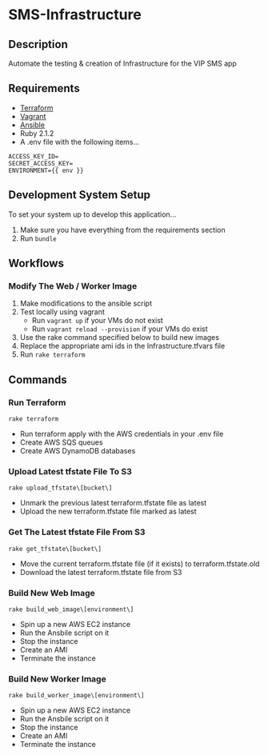 # SMS-Infrastructure

## Description
Automate the testing & creation of Infrastructure for the VIP SMS app

## Requirements
- [Terraform](http://www.terraform.io)
- [Vagrant](http://www.vagrantup.com)
- [Ansible](http://www.ansible.com/home)
- Ruby 2.1.2
- A .env file with the following items...

~~~~
ACCESS_KEY_ID=
SECRET_ACCESS_KEY=
ENVIRONMENT={{ env }}
~~~~

## Development System Setup
To set your system up to develop this application...

1. Make sure you have everything from the requirements section
2. Run `bundle`

## Workflows
### Modify The Web / Worker Image
1. Make modifications to the ansible script
2. Test locally using vagrant
    - Run `vagrant up` if your VMs do not exist
    - Run `vagrant reload --provision` if your VMs do exist
3. Use the rake command specified below to build new images
4. Replace the appropriate ami ids in the Infrastructure.tfvars file
5. Run `rake terraform`

## Commands
### Run Terraform
~~~~
rake terraform
~~~~

- Run terraform apply with the AWS credentials in your .env file
- Create AWS SQS queues
- Create AWS DynamoDB databases

### Upload Latest tfstate File To S3
~~~~
rake upload_tfstate\[bucket\]
~~~~

- Unmark the previous latest terraform.tfstate file as latest
- Upload the new terraform.tfstate file marked as latest

### Get The Latest tfstate File From S3
~~~~
rake get_tfstate\[bucket\]
~~~~

- Move the current terraform.tfstate file (if it exists) to
  terraform.tfstate.old
- Download the latest terraform.tfstate file from S3

### Build New Web Image
~~~~
rake build_web_image\[environment\]
~~~~

- Spin up a new AWS EC2 instance
- Run the Ansbile script on it
- Stop the instance
- Create an AMI
- Terminate the instance

### Build New Worker Image
~~~~
rake build_worker_image\[environment\]
~~~~

- Spin up a new AWS EC2 instance
- Run the Ansbile script on it
- Stop the instance
- Create an AMI
- Terminate the instance
